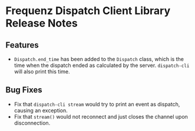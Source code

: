 # Frequenz Dispatch Client Library Release Notes

## Features

* `Dispatch.end_time` has been added to the `Dispatch` class, which is the time when the dispatch ended as calculated by the server. `dispatch-cli` will also print this time.

## Bug Fixes

* Fix that `dispatch-cli stream` would try to print an event as dispatch, causing an exception.
* Fix that `stream()` would not reconnect and just closes the channel upon disconnection.
